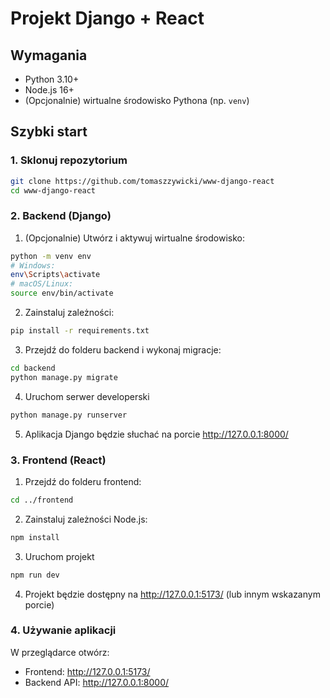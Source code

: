 # Projekt Django + React

## Wymagania
- Python 3.10+
- Node.js 16+
- (Opcjonalnie) wirtualne środowisko Pythona (np. `venv`)

## Szybki start

### 1. Sklonuj repozytorium
```bash
git clone https://github.com/tomaszzywicki/www-django-react
cd www-django-react

```
### 2. Backend (Django)
1. (Opcjonalnie) Utwórz i aktywuj wirtualne środowisko:
```bash
python -m venv env
# Windows:
env\Scripts\activate
# macOS/Linux:
source env/bin/activate
```
2. Zainstaluj zależności:
```bash
pip install -r requirements.txt
```
3. Przejdź do folderu backend i wykonaj migracje:
```bash
cd backend
python manage.py migrate
```

4. Uruchom serwer developerski
```bash
python manage.py runserver
```

5. Aplikacja Django będzie słuchać na porcie http://127.0.0.1:8000/

### 3. Frontend (React)
1. Przejdź do folderu frontend:
```bash
cd ../frontend
```

2. Zainstaluj zależności Node.js:
```bash
npm install
```

3. Uruchom projekt
```bash
npm run dev
```

4. Projekt będzie dostępny na http://127.0.0.1:5173/ (lub innym wskazanym porcie)

### 4. Używanie aplikacji
W przeglądarce otwórz:
- Frontend: http://127.0.0.1:5173/
- Backend API: http://127.0.0.1:8000/
